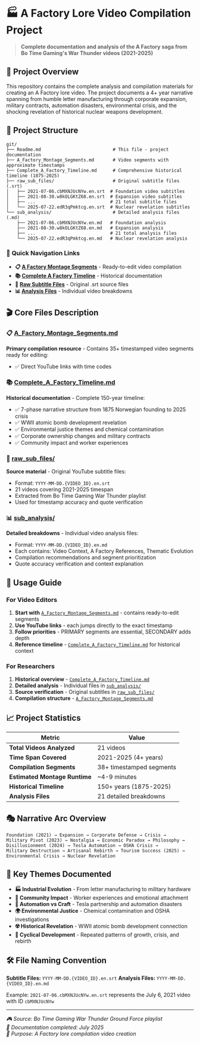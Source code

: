 # 🏭 A Factory Lore Video Compilation Project

> **Complete documentation and analysis of the A Factory saga from Bo Time Gaming's War Thunder videos (2021-2025)**

## 📖 Project Overview

This repository contains the complete analysis and compilation materials for creating an A Factory lore video. The project documents a 4+ year narrative spanning from humble letter manufacturing through corporate expansion, military contracts, automation disasters, environmental crisis, and the shocking revelation of historical nuclear weapons development.

## 📁 Project Structure

```
git/
├── Readme.md                           # This file - project documentation
├── A_Factory_Montage_Segments.md       # Video segments with approximate timestamps
├── Complete_A_Factory_Timeline.md      # Comprehensive historical timeline (1875-2025)
├── raw_sub_files/                      # Original subtitle files (.srt)
│   ├── 2021-07-06.cbMXNJUcNYw.en.srt  # Foundation video subtitles
│   ├── 2021-08-30.w8kOLGKtZ68.en.srt  # Expansion video subtitles
│   ├── ...                            # 21 total subtitle files
│   └── 2025-07-22.edR3qPmktcg.en.srt  # Nuclear revelation subtitles
└── sub_analysis/                       # Detailed analysis files (.md)
    ├── 2021-07-06.cbMXNJUcNYw.en.md   # Foundation analysis
    ├── 2021-08-30.w8kOLGKtZ68.en.md   # Expansion analysis
    ├── ...                            # 21 total analysis files
    └── 2025-07-22.edR3qPmktcg.en.md   # Nuclear revelation analysis
```

### 🔗 **Quick Navigation Links**

- **📋 [A Factory Montage Segments](./A_Factory_Montage_Segments.md)** - Ready-to-edit video compilation
- **📚 [Complete A Factory Timeline](./Complete_A_Factory_Timeline.md)** - Historical documentation
- **📂 [Raw Subtitle Files](./raw_sub_files/)** - Original .srt source files
- **📊 [Analysis Files](./sub_analysis/)** - Individual video breakdowns

## 🎬 Core Files Description

### 📋 **[A_Factory_Montage_Segments.md](./A_Factory_Montage_Segments.md)**

**Primary compilation resource** - Contains 35+ timestamped video segments ready for editing:

- ✅ Direct YouTube links with time codes

### 📚 **[Complete_A_Factory_Timeline.md](./Complete_A_Factory_Timeline.md)**

**Historical documentation** - Complete 150-year timeline:

- ✅ 7-phase narrative structure from 1875 Norwegian founding to 2025 crisis
- ✅ WWII atomic bomb development revelation
- ✅ Environmental justice themes and chemical contamination
- ✅ Corporate ownership changes and military contracts
- ✅ Community impact and worker experiences

### 📂 **[raw_sub_files/](./raw_sub_files/)**

**Source material** - Original YouTube subtitle files:

- Format: `YYYY-MM-DD.{VIDEO_ID}.en.srt`
- 21 videos covering 2021-2025 timespan
- Extracted from Bo Time Gaming War Thunder playlist
- Used for timestamp accuracy and quote verification

### 📊 **[sub_analysis/](./sub_analysis/)**

**Detailed breakdowns** - Individual video analysis files:

- Format: `YYYY-MM-DD.{VIDEO_ID}.en.md`
- Each contains: Video Context, A Factory References, Thematic Evolution
- Compilation recommendations and segment prioritization
- Quote accuracy verification and context explanation

## 🎯 Usage Guide

### For Video Editors

1. **Start with** [`A_Factory_Montage_Segments.md`](./A_Factory_Montage_Segments.md) - contains ready-to-edit segments
2. **Use YouTube links** - each jumps directly to the exact timestamp
3. **Follow priorities** - PRIMARY segments are essential, SECONDARY adds depth
4. **Reference timeline** - [`Complete_A_Factory_Timeline.md`](./Complete_A_Factory_Timeline.md) for historical context

### For Researchers

1. **Historical overview** - [`Complete_A_Factory_Timeline.md`](./Complete_A_Factory_Timeline.md)
2. **Detailed analysis** - Individual files in [`sub_analysis/`](./sub_analysis/)
3. **Source verification** - Original subtitles in [`raw_sub_files/`](./raw_sub_files/)
4. **Compilation structure** - [`A_Factory_Montage_Segments.md`](./A_Factory_Montage_Segments.md)

## 📈 Project Statistics

| Metric                        | Value                    |
| ----------------------------- | ------------------------ |
| **Total Videos Analyzed**     | 21 videos                |
| **Time Span Covered**         | 2021-2025 (4+ years)     |
| **Compilation Segments**      | 38+ timestamped segments |
| **Estimated Montage Runtime** | ~4-9 minutes             |
| **Historical Timeline**       | 150+ years (1875-2025)   |
| **Analysis Files**            | 21 detailed breakdowns   |

## 🎭 Narrative Arc Overview

```
Foundation (2021) → Expansion → Corporate Defense → Crisis →
Military Pivot (2023) → Nostalgia → Economic Paradox → Philosophy →
Disillusionment (2024) → Tesla Automation → OSHA Crisis →
Military Destruction → Artisanal Rebirth → Tourism Success (2025) →
Environmental Crisis → Nuclear Revelation
```

## 🔑 Key Themes Documented

- **🏭 Industrial Evolution** - From letter manufacturing to military hardware
- **👥 Community Impact** - Worker experiences and emotional attachment
- **🤖 Automation vs Craft** - Tesla partnership and automation disasters
- **🌍 Environmental Justice** - Chemical contamination and OSHA investigations
- **☢️ Historical Revelation** - WWII atomic bomb development connection
- **🔄 Cyclical Development** - Repeated patterns of growth, crisis, and rebirth

## 🛠️ File Naming Convention

**Subtitle Files:** `YYYY-MM-DD.{VIDEO_ID}.en.srt`
**Analysis Files:** `YYYY-MM-DD.{VIDEO_ID}.en.md`

Example: `2021-07-06.cbMXNJUcNYw.en.srt` represents the July 6, 2021 video with ID `cbMXNJUcNYw`

---

_🎮 Source: Bo Time Gaming War Thunder Ground Force playlist_  
_📅 Documentation completed: July 2025_  
_🎯 Purpose: A Factory lore compilation video creation_
